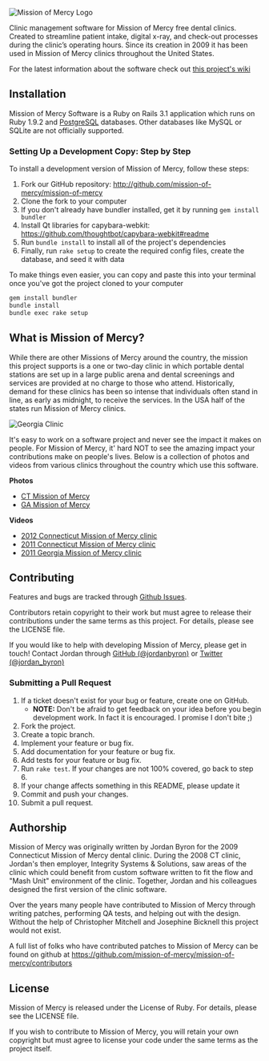 ![Mission of Mercy Logo](https://github.com/mission-of-mercy/mission-of-mercy/raw/master/doc/mom.png)

Clinic management software for Mission of Mercy free dental clinics. Created to streamline patient intake, digital x-ray, and check-out processes during the clinic’s operating hours. Since its creation in 2009 it has been used in Mission of Mercy clinics throughout the United States.

For the latest information about the software check out [this project's wiki](http://wiki.github.com/mission-of-mercy/mission-of-mercy)

## Installation

Mission of Mercy Software is a Ruby on Rails 3.1 application which runs on Ruby 1.9.2 and
[PostgreSQL](http://www.postgresql.org) databases. Other databases like MySQL
or SQLite are not officially supported.

### Setting Up a Development Copy: Step by Step

To install a development version of Mission of Mercy, follow these steps:

1. Fork our GitHub repository: <http://github.com/mission-of-mercy/mission-of-mercy>
2. Clone the fork to your computer
3. If you don't already have bundler installed, get it by running `gem install bundler`
4. Install Qt libraries for capybara-webkit: <https://github.com/thoughtbot/capybara-webkit#readme>
5. Run `bundle install` to install all of the project's dependencies
6. Finally, run `rake setup` to create the required config files, create the database, and seed it with data

To make things even easier, you can copy and paste this into your terminal once you've got the project cloned to your computer

```bash
gem install bundler
bundle install
bundle exec rake setup
```

## What is Mission of Mercy?

While there are other Missions of Mercy around the country, the mission this project supports is a one or two-day clinic in which portable dental stations are set up in a large public arena and dental screenings and services are provided at no charge to those who attend. Historically, demand for these clinics has been so intense that individuals often stand in line, as early as midnight, to receive the services. In the USA half of the states run Mission of Mercy clinics.

![Georgia Clinic](https://github.com/mission-of-mercy/mission-of-mercy/raw/master/doc/ga_clinic.png)

It's easy to work on a software project and never see the impact it makes on people. For Mission of Mercy, it' hard NOT to see the amazing impact your contributions make on people's lives. Below is a collection of photos and videos from various clinics throughout the country which use this software.

**Photos**

- [CT Mission of Mercy](http://www.flickr.com/photos/ctmissionofmercy)
- [GA Mission of Mercy](http://www.flickr.com/photos/29180323@N06/)

**Videos**

- [2012 Connecticut Mission of Mercy clinic](http://youtu.be/i3QQ0G-xcqc)
- [2011 Connecticut Mission of Mercy clinic](http://youtu.be/aGAEtleugnk)
- [2011 Georgia Mission of Mercy clinic](http://youtu.be/u4jvLU3RGfU)

## Contributing

Features and bugs are tracked through [Github Issues](https://github.com/mission-of-mercy/mission-of-mercy/issues).

Contributors retain copyright to their work but must agree to release their
contributions under the same terms as this project. For details, please see the LICENSE file.

If you would like to help with developing Mission of Mercy, please get in touch!
Contact Jordan through [GitHub (@jordanbyron)](https://github.com/jordanbyron) or [Twitter (@jordan_byron)](http://twitter.com/jordan_byron)

### Submitting a Pull Request

1. If a ticket doesn't exist for your bug or feature, create one on GitHub.
    - **NOTE:** Don't be afraid to get feedback on your idea before you begin development work. In fact it is encouraged. I promise I don't bite ;)
2. Fork the project.
3. Create a topic branch.
4. Implement your feature or bug fix.
5. Add documentation for your feature or bug fix.
6. Add tests for your feature or bug fix.
7. Run `rake test`. If your changes are not 100% covered, go back to step 6.
8. If your change affects something in this README, please update it
9. Commit and push your changes.
10. Submit a pull request.

## Authorship

Mission of Mercy was originally written by Jordan Byron for the 2009 Connecticut Mission of Mercy dental clinic. During the 2008 CT clinic, Jordan's then employer, Integrity Systems & Solutions, saw areas of the clinic which could benefit from custom software written to fit the flow and "Mash Unit" environment of the clinic. Together, Jordan and his colleagues designed the first version of the clinic software.

Over the years many people have contributed to Mission of Mercy through writing patches, performing QA tests, and helping out with the design. Without the help of Christopher Mitchell and Josephine Bicknell this project would not exist.

A full list of folks who have contributed patches to Mission of Mercy can be found on github at <https://github.com/mission-of-mercy/mission-of-mercy/contributors>

## License

Mission of Mercy is released under the License of Ruby. For details, please see the LICENSE file.

If you wish to contribute to Mission of Mercy, you will retain your own copyright but must agree to license your code under the same terms as the project itself.
